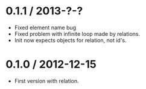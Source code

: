 0.1.1 / 2013-?-?
==================

  * Fixed element name bug
  * Fixed problem with infinite loop made by relations.
  * Init now expects objects for relation, not id's.

0.1.0 / 2012-12-15
==================

  * First version with relation.
